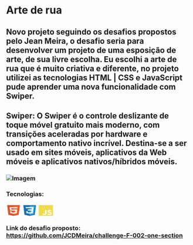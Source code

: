 # Arte de rua

## Novo projeto seguindo os desafios propostos pelo Jean Meira, o desafio seria para desenvolver um projeto de uma esposição de arte, de sua livre escolha. Eu escolhi a arte de rua que é muito criativa e diferente, no projeto utilizei as tecnologias HTML | CSS e JavaScript pude aprender uma nova funcionalidade com Swiper.
## Swiper: O Swiper é o controle deslizante de toque móvel gratuito mais moderno, com transições aceleradas por hardware e comportamento nativo incrível. Destina-se a ser usado em sites móveis, aplicativos da Web móveis e aplicativos nativos/híbridos móveis.

### ![Imagem ](https://user-images.githubusercontent.com/121909515/232502464-d54630c7-b5b9-4463-9a10-fc0284ce67a6.png)

### Tecnologias: <div style="display: inline_block"><br> <img align="center" alt="Douglas-HTML" height="30" width="40" src="https://raw.githubusercontent.com/devicons/devicon/master/icons/html5/html5-original.svg"> <img align="center" alt="Douglas-CSS" height="30" width="40" src="https://raw.githubusercontent.com/devicons/devicon/master/icons/css3/css3-original.svg"> <img align="center" alt="Douglas-Js" height="30" width="40" src="https://raw.githubusercontent.com/devicons/devicon/master/icons/javascript/javascript-plain.svg">

### Link do desafio proposto: https://github.com/JCDMeira/challenge-F-002-one-section
